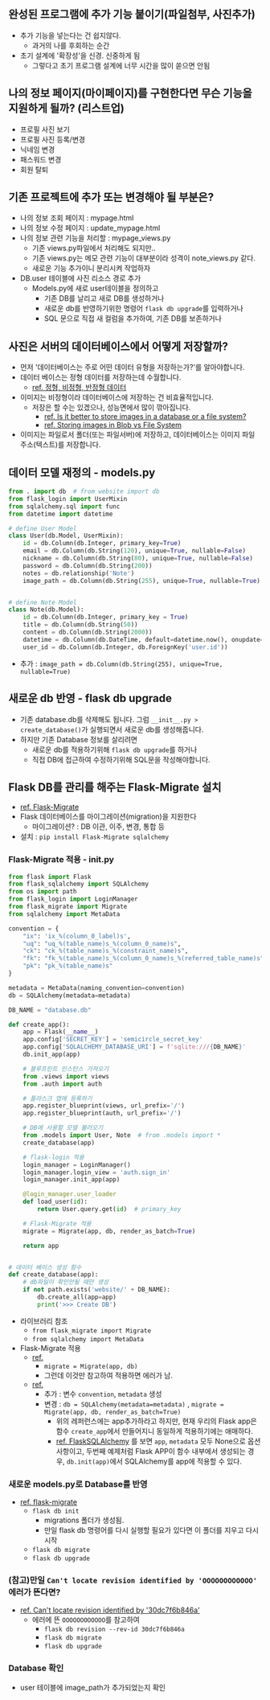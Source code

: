 ## 완성된 프로그램에 추가 기능 붙이기(파일첨부, 사진추가)
- 추가 기능을 넣는다는 건 쉽지않다.
    - 과거의 나를 후회하는 순간
- 초기 설계에 '확장성'을 신경. 신중하게 됨
    - 그렇다고 초기 프로그램 설계에 너무 시간을 많이 쏟으면 안됨

## 나의 정보 페이지(마이페이지)를 구현한다면 무슨 기능을 지원하게 될까? (리스트업)
- 프로필 사진 보기
- 프로필 사진 등록/변경
- 닉네임 변경
- 패스워드 변경
- 회원 탈퇴

## 기존 프로젝트에 추가 또는 변경해야 될 부분은?
- 나의 정보 조회 페이지 : mypage.html
- 나의 정보 수정 페이지 : update_mypage.html
- 나의 정보 관련 기능을 처리할 : mypage_views.py
    - 기존 views.py파일에서 처리해도 되지만..
    - 기존 views.py는 메모 관련 기능이 대부분이라 성격이 note_views.py 같다.
    - 새로운 기능 추가이니 분리시켜 작업하자
- DB.user 테이블에 사진 리소스 경로 추가
    - Models.py에 새로 user테이블을 정의하고
        - 기존 DB를 날리고 새로 DB를 생성하거나
        - 새로운 db를 반영하기위한 명령어 `flask db upgrade`를 입력하거나
        - SQL 문으로 직접 새 컬럼을 추가하여, 기존 DB를 보존하거나

## 사진은 서버의 데이터베이스에서 어떻게 저장할까?
- 먼저 '데이터베이스는 주로 어떤 데이터 유형을 저장하는가?'를 알아야합니다.
- 데이터 베이스는 정형 데이터를 저장하는데 수월합니다.
    - [ref. 정형, 비정형, 반정형 데이터](https://chankim.tistory.com/3)
- 이미지는 비정형이라 데이터베이스에 저장하는 건 비효율적입니다.
    - 저장은 할 수는 있겠으나, 성능면에서 많이 깎아집니다.
        - [ref. Is it better to store images in a database or a file system?](https://www.quora.com/Is-it-better-to-store-images-in-a-database-or-a-file-system)
        - [ref. Storing images in Blob vs File System](https://medium.com/@anilsingh.jsr/storing-images-in-blob-vs-file-system-3d704988e44e)
- 이미지는 파일로서 폴더(또는 파일서버)에 저장하고, 데이터베이스는 이미지 파일 주소(텍스트)를 저장합니다.

## 데이터 모델 재정의 - models.py
```python
from . import db  # from website import db
from flask_login import UserMixin
from sqlalchemy.sql import func
from datetime import datetime

# define User Model
class User(db.Model, UserMixin):
    id = db.Column(db.Integer, primary_key=True)
    email = db.Column(db.String(120), unique=True, nullable=False)
    nickname = db.Column(db.String(80), unique=True, nullable=False)
    password = db.Column(db.String(200))
    notes = db.relationship('Note')
    image_path = db.Column(db.String(255), unique=True, nullable=True)


# define Note Model
class Note(db.Model):
    id = db.Column(db.Integer, primary_key = True)
    title = db.Column(db.String(50))
    content = db.Column(db.String(2000))
    datetime = db.Column(db.DateTime, default=datetime.now(), onupdate=datetime.now())
    user_id = db.Column(db.Integer, db.ForeignKey('user.id'))    
```
- 추가 : `image_path = db.Column(db.String(255), unique=True, nullable=True)`

## 새로운 db 반영 - flask db upgrade
- 기존 database.db를 삭제해도 됩니다. 그럼 `__init__.py > create_database()`가 실행되면서 새로운 db를 생성해줍니다.
- 하지만 기존 Database 정보를 살리려면 
    - 새로운 db를 적용하기위해 `flask db upgrade`를 하거나
    - 직접 DB에 접근하여 수정하기위해 SQL문을 작성해야합니다.

## Flask DB를 관리를 해주는 Flask-Migrate 설치
- [ref. Flask-Migrate](https://flask-migrate.readthedocs.io/en/latest/)
- Flask 데이터베이스를 마이그레이션(migration)을 지원한다
    - 마이그레이션? : DB 이관, 이주, 변경, 통합 등
- 설치 : `pip install Flask-Migrate sqlalchemy`


### Flask-Migrate 적용 - __init__.py
```python
from flask import Flask
from flask_sqlalchemy import SQLAlchemy
from os import path
from flask_login import LoginManager
from flask_migrate import Migrate
from sqlalchemy import MetaData

convention = {
    "ix": 'ix_%(column_0_label)s',
    "uq": "uq_%(table_name)s_%(column_0_name)s",
    "ck": "ck_%(table_name)s_%(constraint_name)s",
    "fk": "fk_%(table_name)s_%(column_0_name)s_%(referred_table_name)s",
    "pk": "pk_%(table_name)s"
}

metadata = MetaData(naming_convention=convention)
db = SQLAlchemy(metadata=metadata)

DB_NAME = "database.db"

def create_app():
    app = Flask(__name__)
    app.config['SECRET_KEY'] = 'semicircle_secret_key'
    app.config['SQLALCHEMY_DATABASE_URI'] = f'sqlite:///{DB_NAME}'
    db.init_app(app)

    # 블루프린트 인스턴스 가져오기
    from .views import views
    from .auth import auth

    # 플라스크 앱에 등록하기
    app.register_blueprint(views, url_prefix='/')
    app.register_blueprint(auth, url_prefix='/')

    # DB에 사용할 모델 불러오기
    from .models import User, Note  # from .models import *
    create_database(app)

    # flask-login 적용
    login_manager = LoginManager()
    login_manager.login_view = 'auth.sign_in'
    login_manager.init_app(app)

    @login_manager.user_loader
    def load_user(id):
        return User.query.get(id)  # primary_key

    # Flask-Migrate 적용
    migrate = Migrate(app, db, render_as_batch=True)

    return app


# 데이터 베이스 생성 함수
def create_database(app):
    # db파일이 확인안될 때만 생성
    if not path.exists('website/' + DB_NAME):
        db.create_all(app=app)
        print('>>> Create DB')
```
- 라이브러리 참조
    - `from flask_migrate import Migrate`
    - `from sqlalchemy import MetaData`
- Flask-Migrate 적용
    - [ref. ](https://flask-migrate.readthedocs.io/en/latest/#installation)
        - `migrate = Migrate(app, db)`
        - 그런데 이것만 참고하여 적용하면 에러가 남.
    - [ref. ](https://stackoverflow.com/questions/62640576/flask-migrate-valueerror-constraint-must-have-a-name)
        - 추가 : 변수 `convention`, `metadata` 생성
        - 변경 : `db = SQLAlchemy(metadata=metadata)` , `migrate = Migrate(app, db, render_as_batch=True)`
            - 위의 레퍼런스에는 app추가하라고 하지만, 현재 우리의 Flask app은 함수 `create_app`에서 만들어지니 동일하게 적용하기에는 애매하다.
            - [ref. FlaskSQLAlchemy](https://flask-sqlalchemy.palletsprojects.com/en/2.x/api/) 를 보면 `app`, `metadata` 모두 None으로 옵션사항이고, 두번째 예제처럼 Flask APP이 함수 내부에서 생성되는 경우, `db.init(app)`에서 SQLAlchemy를 app에 적용할 수 있다.

### 새로운 models.py로 Database를 반영
- [ref. flask-migrate](https://flask-migrate.readthedocs.io/en/latest/#flask-migrate)
    - `flask db init`
        - migrations 폴더가 생성됨.
        - 만일 flask db 명령어를 다시 실행할 필요가 있다면 이 폴더를 지우고 다시 시작
    - `flask db migrate`
    - `flask db upgrade`

### (참고)만일 `Can't locate revision identified by 'OOOOOOOOOOOO'` 에러가 뜬다면?
- [ref. Can't locate revision identified by '30dc7f6b846a'](https://github.com/prerit2010/Result-aggregation-server/issues/37)
    - 에러에 뜬 `OOOOOOOOOOOO`를 참고하여
        - `flask db revision --rev-id 30dc7f6b846a`
        - `flask db migrate`
        - `flask db upgrade`

### Database 확인
- user 테이블에 image_path가 추가되었는지 확인
